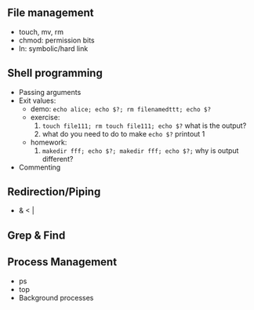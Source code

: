 File management
---

- touch, mv, rm
- chmod: permission bits
- ln: symbolic/hard link

Shell programming
---

- Passing arguments
- Exit values: 
    - demo: `echo alice; echo $?; rm filenamedttt; echo $?`
    - exercise: 
        1. `touch file111; rm touch file111; echo $?` what is the output? 
        2. what do you need to do to make `echo $?` printout 1
    - homework:
        1. `makedir fff; echo $?; makedir fff; echo $?;` why is output different?
- Commenting

Redirection/Piping
---

- & < |

Grep & Find
---


Process Management
---

- ps
- top
- Background processes
